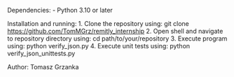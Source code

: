 Dependencies:
    - Python 3.10 or later

Installation and running:
    1. Clone the repository using: git clone https://github.com/TomMGrz/remitly_internship
    2. Open shell and navigate to repository directory using: cd path/to/your/repository
    3. Execute program using: python verify_json.py
    4. Execute unit tests using: python verify_json_unittests.py

Author:
    Tomasz Grzanka
